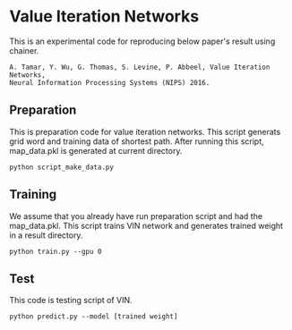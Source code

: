 # Value Iteration Networks

This is an experimental code for reproducing below paper's result using chainer. 

```
A. Tamar, Y. Wu, G. Thomas, S. Levine, P. Abbeel, Value Iteration Networks,
Neural Information Processing Systems (NIPS) 2016.
```

## Preparation 

This is preparation code for value iteration networks. 
This script generats grid word and training data of shortest path.
After running this script, map_data.pkl is generated at current directory.

```
python script_make_data.py
```

## Training

We assume that you already have run preparation script and had the map_data.pkl.
This script trains VIN network and generates trained weight in a result directory.

```
python train.py --gpu 0
```

## Test

This code is testing script of VIN.

```
python predict.py --model [trained weight]
```
